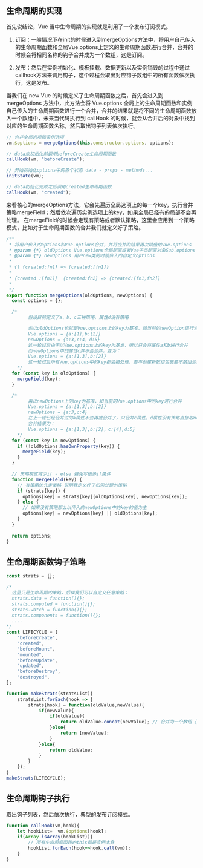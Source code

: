 ## 生命周期的实现

首先说结论，Vue 当中生命周期的实现就是利用了一个发布订阅模式。

1. 订阅：一般情况下在init的时候进入到mergeOptions方法中，将用户自己传入的生命周期函数和全局Vue.options上定义的生命周期函数进行合并，合并的时候会将相同名称的钩子合并成为一个数组，这是订阅。

2. 发布：然后在实例初始化、模板挂载、数据更新以及实例销毁的过程中通过callhook方法来调用钩子，这个过程会取出对应钩子数组中的所有函数依次执行，这是发布。

当我们在 new Vue 的时候定义了生命周期函数之后，首先会进入到 mergeOptions 方法中，此方法会将 Vue.options 全局上的生命周期函数和实例自己传入的生命周期函数进行一个合并，合并的结果就是将不同的生命周期函数放入一个数组中，未来当代码执行到 callHook 的时候，就会从合并后的对象中找到对应的生命周期函数名称，然后取出钩子列表依次执行。

```js
// 合并全局选项和实例选项
vm.$options = mergeOptions(this.constructor.options, options);

// data未初始化前调用beforeCreate生命周期函数
callHook(vm, "beforeCreate");

// 开始初始化options中的各个状态 data - props - methods...
initState(vm);

// data初始化完成之后调用created生命周期函数
callHook(vm, "created");
```

来看核心的mergeOptions方法，它会先遍历全局选项上的每一个key，执行合并策略mergeField；然后依次遍历实例选项上的key，如果全局已经有的局部不会再处理。
在mergeField的时候会走现有策略或者默认策略，这里会应用到一个策略模式，比如对于生命周期函数的合并我们就定义好了策略。
```js
/**
 * 将用户传入的options和Vue.options合并，并将合并的结果再次赋值给Vue.options
 * @param {*} oldOptions Vue.options全局配置或者Vue子类配置对象Sub.options
 * @param {*} newOptions 用户new类的时候传入的自定义options
 *
 * {} {created:fn1} => {created:[fn1]}
 *
 * {created :[fn1]}  {created:fn2} => {created:[fn1,fn2]}
 *
 */
export function mergeOptions(oldOptions, newOptions) {
  const options = {};

  /* 
		假设目前定义了a、b、c三种策略，属性d没有策略

		先以oldOptions也就是Vue.options上的key为基准，和当前的newOption进行合并
		Vue.options = {a:[1],b:[2]}
		newOptions = {a:3,c:4，d:5}
		这一轮过后由于以Vue.options上的key为基准，所以只会将属性a和b进行合并
		而newOptions中的属性c并不会合并，变为：
		Vue.options = {a:[1,3],b:[2]}
		这一轮过后所有Vue.options中的key都会被处理，要不创建新数组包裹要不数组合并
	*/
  for (const key in oldOptions) {
    mergeField(key);
  }

  /* 
		再以newOptions上的key为基准，和当前的Vue.options中的key进行合并
		Vue.options = {a:[1,3],b:[2]}
		newOptions = {a:3,c:4}
		在上一轮已经合并过的a属性不会再被合并了，只合并c属性，d属性没有策略直接取newOptions的
		合并结果为：
		Vue.options = {a:[1,3],b:[2]，c:[4],d:5}
	*/
  for (const key in newOptions) {
    if (!oldOptions.hasOwnProperty(key)) {
      mergeField(key);
    }
  }

  // 策略模式减少if - else 避免写很多if条件
  function mergeField(key) {
    // 有策略优先走策略 说明我定义好了如何处理的策略
    if (strats[key]) {
      options[key] = strats[key](oldOptions[key], newOptions[key]);
    } else {
      // 如果没有策略那么以传入的newOptions中的key的值为主
      options[key] = newOptions[key] || oldOptions[key];
    }
  }
  
  return options;
}

```

## 生命周期函数钩子策略
```js
const strats = {};

/* 
  这里只是生命周期的策略，后续我们可以自定义任意策略：
  strats.data = function(){};
  strats.computed = function(){};
  strats.watch = function(){};
  strats.components = function(){};
  ....
*/
const LIFECYCLE = [
	"beforeCreate",
	"created",
	"beforeMount",
	"mounted",
	"beforeUpdate",
	"updated",
	"beforeDestroy",
	"destroyed",
];

function makeStrats(stratsList){
	stratsList.forEach(hook => {
		strats[hook] = function(oldValue,newValue){
			if(newValue){
				if(oldValue){
					return oldValue.concat(newValue); // 合并为一个数组 {created:[fn1,fn2]}
				}else{
					return [newValue];
				}
			}else{
				return oldValue;
			}
		}
	});
}
makeStrats(LIFECYCLE);
```

## 生命周期钩子执行

取出钩子列表，然后依次执行，典型的发布订阅模式。
```js
function callHook(vm,hook){
    let hookList=  vm.$options[hook];
    if(Array.isArray(hookList)){
        // 所有生命周期函数的this都是实例本身
        hookList.forEach(hook=>hook.call(vm));
    }
}
```